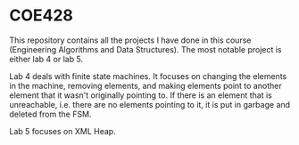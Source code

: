 # COE428
This repository contains all the projects I have done in this course (Engineering Algorithms and Data Structures).
The most notable project is either lab 4 or lab 5.

Lab 4 deals with finite state machines. 
It focuses on changing the elements in the machine, removing elements, and making elements point to another element that it wasn't originally pointing to.
If there is an element that is unreachable, i.e. there are no elements pointing to it, it is put in garbage and deleted from the FSM.

Lab 5 focuses on XML Heap.
